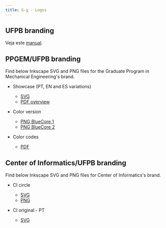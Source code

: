 ```yaml
---
title: G-χ - Logos
---
```


## UFPB branding

Veja este [manual](https://www.ufpb.br/ufpb/orientacoes-sobre-o-uso-do-brasao-oficial-da-ufpb.pdf).
	
## PPGEM/UFPB branding

Find below Inkscape SVG and PNG files for the Graduate Program in Mechanical Engineering's brand.

- Showcase (PT, EN and ES variations)
	- [SVG](../_media/files/logo-ppgem-showcase.svg)
	- [PDF overview](../_media/files/logo-ppgem-showcase.pdf)

- Color version
	- [PNG BlueCore 1](../_media/files/logo-ppgem-color-1.png)
	- [PNG BlueCore 2](../_media/files/logo-ppgem-color-2.png)

- Color codes
	- [PDF](../_media/files/logo-ppgem-cores.pdf)

	
## Center of Informatics/UFPB branding

Find below Inkscape SVG and PNG files for Center of Informatics's brand.

- CI circle
	- [SVG](../_media/files/logo-ci-circle.svg)
	- [PNG](../_media/files/logo-ci-circle.png)

- CI original - PT
	- [SVG](../_media/files/logo-ppgem-color-1.png)

	